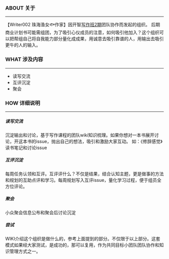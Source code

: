 

### ABOUT 关于
---
【Writer002 珠海渔女🐟作家】因开智[写作班2期](https://github.com/OpenMindClub/Writer002)团队协作而发起的组织。
后期商业计划书可能需组团，为了吸引心仪成员的注意，如何吸引他加入？这个组织可以把帮组自己将自我能力部分量化成成果，用诚意去吸引靠谱的人，用输出去吸引更牛的人的输入。

### WHAT 涉及内容
---

  - 读写交流
  - 互评沉淀
  - 聚会
  
### HOW 详细说明
---

##### 读写交流

沉淀输出和讨论，基于写作课程的团队wiki知识梳理。如果你想对一本书展开讨论，开这本书的issue，抛出自己的想法，吸引和激励大家互动。
如：《修辞感觉》读书笔记和讨论issue   

##### 互评沉淀

每周任务认领和互评。互评评什么？不仅是结果，结合认知主题，更是做事的方法和规划的互助点评和学习。每周规划写入互评issue，量化学习过程，便于组员全方位评论。

##### 聚会

小众聚会信息公布和聚会后讨论沉淀

##### 尝试

WIKI介绍这个组织是做什么的，参考上面提到的部分。不仅限于以上部分。这套模式如果经大家测试，是成功的，那可以复用，作为共同目标小团队团队协作和知识管理方式之一。

